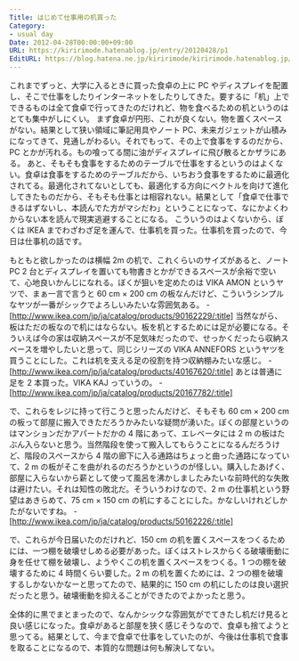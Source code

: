 ```yaml
---
Title: はじめて仕事用の机買った
Category:
- usual day
Date: 2012-04-28T00:00:00+09:00
URL: https://kiririmode.hatenablog.jp/entry/20120428/p1
EditURL: https://blog.hatena.ne.jp/kiririmode/kiririmode.hatenablog.jp/atom/entry/8454420450078210316
---
```



これまでずっと、大学に入るときに買った食卓の上に PC やディスプレイを配置し、そこで仕事をしたりインターネットをしたりしてきた。要するに「机」上でできるものは全て食卓で行ってきたのだけれど、物を食べるための机というのはとても集中がしにくい。
まず食卓が円形、これが良くない。物を置くスペースがない。結果として狭い領域に筆記用具やノート PC、未来ガジェットが山積みになってきて、見通しがわるい。それでもって、その上で食事をするのだから、PC とかが汚れる。もの喰ってる間に油がディスプレイに飛び散るとかザラにある。
あと、そもそも食事をするためのテーブルで仕事をするというのはよくない。食卓は食事をするためのテーブルだから、いちおう食事をするために最適化されてる。最適化されてないとしても、最適化する方向にベクトルを向けて進化してきたものだから、そもそも仕事とは相容れない。結果として「食卓で仕事できるはずないし、本読んでた方がマシだわ」ということになって、なにかよくわからない本を読んで現実逃避することになる。
こういうのはよくないから、ぼくは IKEA までわざわざ足を運んで、仕事机を買った。仕事机を買ったので、今日は仕事机の話です。


もともと欲しかったのは横幅 2m の机で、これくらいのサイズがあると、ノート PC 2 台とディスプレイを置いても物書きとかができるスペースが余裕で空いて、心地良いかんじになれる。ぼくが狙いを定めたのは VIKA AMON というヤツで、まぁ一言で言うと 60 cm × 200 cm の板なんだけど、こういうシンプルなヤツが一番がシックでよろしいみたいな雰囲気ある。
-[http://www.ikea.com/jp/ja/catalog/products/90162229/:title]
当然ながら、板はただの板なので机にはならない。板を机とするためには足が必要になる。そういえば今の家は収納スペースが不足気味だったので、せっかくだったら収納スペースを増やしたいと思って、同じシリーズの VIKA ANNEFORS というヤツを買うことにした。これは机を支える足の役割を持つ収納棚みたいな感じ。
-[http://www.ikea.com/jp/ja/catalog/products/40167620/:title]
あとは普通に足を 2 本買った。VIKA KAJ っていうの。
-[http://www.ikea.com/jp/ja/catalog/products/20167782/:title]

で、これらをレジに持って行こうと思ったんだけど、そもそも 60 cm × 200 cm の板って部屋に搬入できただろうかみたいな疑問が湧いた。ぼくの部屋というのはマンションだかアパートだかの 4 階にあって、エレベータには 2 m の板はたぶん入らないと思う。当然階段を使って搬入してもらうことになるんだろうけど、階段のスペースから 4 階の廊下に入る通路はちょっと曲った通路になっていて、2 m の板がそこを曲がれるのだろうかというのが怪しい。購入したあげく、部屋に入らないから薪として使って風呂を沸かしましたみたいな前時代的な失敗は避けたい。それは知性の敗北だ。そういうわけなので、2 m の仕事机という野望はあきらめて、75 cm × 150 cm の机にすることにした。かなしいけれどしかたがないですね。
-[http://www.ikea.com/jp/ja/catalog/products/50162226/:title]


で、これらが今日届いたのだけれど、150 cm の机を置くスペースをつくるためには、一つ棚を破壊せしめる必要があった。ぼくはストレスからくる破壊衝動に身を任せて棚を破壊し、ようやくこの机を置くスペースをつくる。1 つの棚を破壊するために 4 時間くらい要した。2 m の机を置くためには、2 つの棚を破壊するしかないかなーと思ってたので、結果的に 150 cm の机にしたのは良い選択だったと思う。破壊衝動を抑えることができたのでよかったと思う。

全体的に黒でまとまったので、なんかシックな雰囲気がでてきたし机だけ見ると良い感じになった。食卓があると部屋を狭く感じそうなので、食卓も捨てようと思ってる。結果として、今まで食卓で仕事をしていたのが、今後は仕事机で食事を取ることになるので、本質的な問題は何も解決してない。
